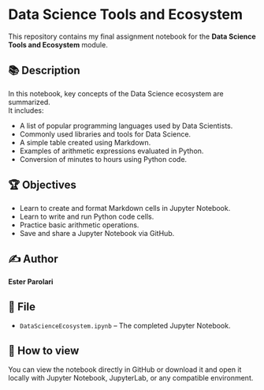 # Data Science Tools and Ecosystem

This repository contains my final assignment notebook for the **Data Science Tools and Ecosystem** module.

## 📚 Description

In this notebook, key concepts of the Data Science ecosystem are summarized.  
It includes:

- A list of popular programming languages used by Data Scientists.
- Commonly used libraries and tools for Data Science.
- A simple table created using Markdown.
- Examples of arithmetic expressions evaluated in Python.
- Conversion of minutes to hours using Python code.

## 🏆 Objectives

- Learn to create and format Markdown cells in Jupyter Notebook.
- Learn to write and run Python code cells.
- Practice basic arithmetic operations.
- Save and share a Jupyter Notebook via GitHub.

## ✍️ Author

**Ester Parolari**

## 📂 File

- `DataScienceEcosystem.ipynb` – The completed Jupyter Notebook.

## 🔗 How to view

You can view the notebook directly in GitHub or download it and open it locally with Jupyter Notebook, JupyterLab, or any compatible environment.
